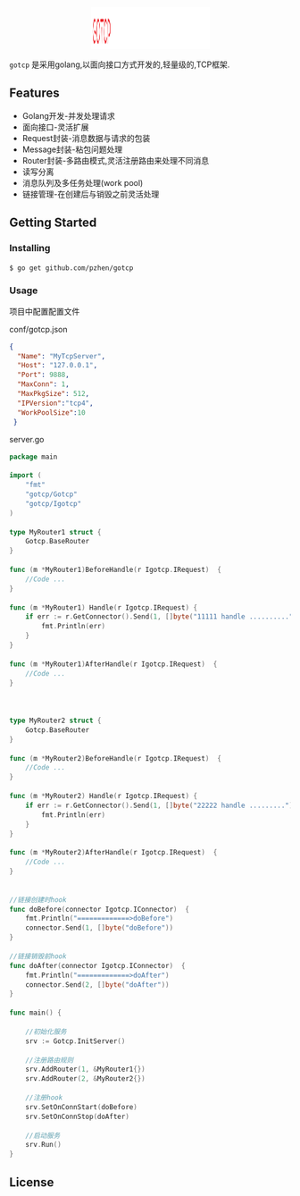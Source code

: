 <p align="center">
<img 
    src="logo.png" 
    width="213" height="75" border="0" alt="evio">
<br>
</p>

`gotcp` 是采用golang,以面向接口方式开发的,轻量级的,TCP框架.


## Features

- Golang开发-并发处理请求
- 面向接口-灵活扩展
- Request封装-消息数据与请求的包装
- Message封装-粘包问题处理
- Router封装-多路由模式,灵活注册路由来处理不同消息
- 读写分离
- 消息队列及多任务处理(work pool)
- 链接管理-在创建后与销毁之前灵活处理

## Getting Started

### Installing

```sh
$ go get github.com/pzhen/gotcp
```

### Usage

项目中配置配置文件

conf/gotcp.json
```json
{
  "Name": "MyTcpServer",
  "Host": "127.0.0.1",
  "Port": 9888,
  "MaxConn": 1,
  "MaxPkgSize": 512,
  "IPVersion":"tcp4",
  "WorkPoolSize":10
 }
```

server.go
```go
package main

import (
	"fmt"
	"gotcp/Gotcp"
	"gotcp/Igotcp"
)

type MyRouter1 struct {
	Gotcp.BaseRouter
}

func (m *MyRouter1)BeforeHandle(r Igotcp.IRequest)  {
    //Code ...
}

func (m *MyRouter1) Handle(r Igotcp.IRequest) {
	if err := r.GetConnector().Send(1, []byte("11111 handle ..........")); err != nil {
		fmt.Println(err)
	}
}

func (m *MyRouter1)AfterHandle(r Igotcp.IRequest)  {
    //Code ...
}



type MyRouter2 struct {
	Gotcp.BaseRouter
}

func (m *MyRouter2)BeforeHandle(r Igotcp.IRequest)  {
    //Code ...
}

func (m *MyRouter2) Handle(r Igotcp.IRequest) {
	if err := r.GetConnector().Send(1, []byte("22222 handle .........")); err != nil {
		fmt.Println(err)
	}
}

func (m *MyRouter2)AfterHandle(r Igotcp.IRequest)  {
    //Code ...
}


//链接创建时hook
func doBefore(connector Igotcp.IConnector)  {
	fmt.Println("=============>doBefore")
	connector.Send(1, []byte("doBefore"))
}

//链接销毁前hook
func doAfter(connector Igotcp.IConnector)  {
	fmt.Println("=============>doAfter")
	connector.Send(2, []byte("doAfter"))
}

func main() {
	
	//初始化服务
	srv := Gotcp.InitServer()
	
	//注册路由规则
	srv.AddRouter(1, &MyRouter1{})
	srv.AddRouter(2, &MyRouter2{})

    //注册hook
	srv.SetOnConnStart(doBefore)
	srv.SetOnConnStop(doAfter)
	
	//启动服务
	srv.Run()
}
```

[]()

## License


